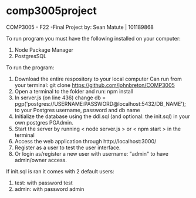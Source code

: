 # comp3005project
COMP3005 - F22 -Final Project
by: Sean Matute | 101189868

To run program you must have the following installed on your computer:
1. Node Package Manager
2. PostgresSQL

To run the program:
1. Download the entire respository to your local computer
  Can run from your terminal:
    git clone https://github.com/johnbreton/COMP3005
2. Open a terminal to the folder and run: npm install
3. In server.js (on line 436) change db = pgp('postgres://USERNAME:PASSWORD@localhost:5432/DB_NAME'); to your Postgres username, password and db name
4. Initialize the database using the ddl.sql (and optional: the init.sql) in your own postgres PGAdmin.
5. Start the server by running < node server.js > or < npm start > in the terminal
6. Access the web application through http://localhost:3000/ 
7. Register as a user to test the user interface.
8. Or login as/register a new user with username: "admin" to have admin/owner access. 

If init.sql is ran it comes with 2 default users:
  1. test: with password test
  2. admin: with password admin
